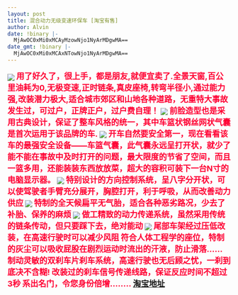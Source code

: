 ```yaml
---
layout: post
title: 混合动力无级变速环保车 [淘宝有售]
author: Alvin
date: !binary |-
  MjAwOC0xMi0xMCAyMzowNjo1NyArMDgwMA==
date_gmt: !binary |-
  MjAwOC0xMi0xMCAxNTowNjo1NyArMDgwMA==
---
```

<img src="http://www.52blackberry.com/attachments/month_0805/20080523_f0b3fee1e9e92603e786WB9bBAsumEeY.jpg" style="border: 0px solid rgb(0, 0, 0);" align="absmiddle" />
<strong><font color="#ff0033" size="4">用了好久了，很上手，都是朋友,就便宜卖了.全景天窗,百公里油耗为0,无极变速,正时链条,真皮座椅,转弯半径小,通过能力强,改装潜力极大,适合城市郊区和山地各种道路，无重特大事故发生过，可过户，正牌正户，过户费自理！</font></strong>
<strong><font color="#ff0033" size="4"><img src="http://www.52blackberry.com/attachments/month_0805/20080523_93dd5810478ce7f4f270BiAbYZaxVEdp.jpg" style="border: 0px solid rgb(0, 0, 0);" align="absmiddle" /></font></strong>
<strong><font color="#ff0033" size="4">前脸造型也是采用古典设计，保证了整车风格的统一，其中车篮状钢丝网状气囊是首次运用于该品牌的车.</font></strong>
<strong><font color="#ff0033" size="4"><img src="http://www.52blackberry.com/attachments/month_0805/20080523_3e7ea1569e6312953be9ULtI8PRY1mEu.jpg" style="border: 0px solid rgb(0, 0, 0);" align="absmiddle" /></font></strong>
<strong><font color="#ff0033" size="4">开车自然要安全第一，现在看看该车的最强安全设备&mdash;&mdash;车篮气囊，此气囊永远呈打开状，就少了能不能在事故中及时打开的问题，最大限度的节省了空间，而且一篮多用，还能装装东西放放菜，超大的容积可装下一台N寸的电脑显示器。</font></strong>
<strong><font color="#ff0033" size="4"><img src="http://www.52blackberry.com/attachments/month_0805/20080523_0fbb6d720260b12032204GoHty2BrA1l.jpg" style="border: 0px solid rgb(0, 0, 0);" align="absmiddle" /></font></strong>
<strong><font color="#ff0033" size="4">特别设计的方向控制系统，呈八字分开状，可以使驾驶者手臂充分展开，胸腔打开，利于呼吸，从而改善动力供应</font></strong>
<strong><font color="#ff0033" size="4"><img src="http://www.52blackberry.com/attachments/month_0805/20080523_b16a431c1428348c8606UOWGjSlFHpHN.jpg" style="border: 0px solid rgb(0, 0, 0);" align="absmiddle" /></font></strong>
<strong><font color="#ff0033" size="4">特制的全天候扁平无气胎，适合各种恶劣路况，少去了补胎、保养的麻烦</font></strong>
<strong><font color="#ff0033" size="4"><img src="http://www.52blackberry.com/attachments/month_0805/20080523_0a47ab4ac2ed35a44490jXXsP1cYDZ1U.jpg" style="border: 0px solid rgb(0, 0, 0);" align="absmiddle" /></font></strong>
<strong><font color="#ff0033" size="4">做工精致的动力传递系统，虽然采用传统的链条传动，但只要踩下去，绝对能动</font></strong>
<strong><font color="#ff0033" size="4"><img src="http://www.lnts.com.cn/bbs/UploadFile/2008-1/20081222025067219.jpg" style="border: 0px solid rgb(0, 0, 0);" align="absmiddle" /></font></strong>
<strong><font color="#ff0033" size="4">尾部车架经过压低改装，在高速行驶时可以减少风阻</font></strong>
<strong><font color="#ff0033" size="4"></font></strong>
<strong><font color="#ff0033" size="4"></font></strong>
<strong><font color="#ff0033" size="4">符合人体工程学的座位，特制的灰尘可以吸收屁股在剧烈运动时流出的汗液，防止滑落……</font></strong>
<strong><font color="#ff0033" size="4"></font></strong>
<strong><font color="#ff0033" size="4">制动灵敏的双刹车片刹车系统，高速行驶也无后顾之忧，一刹到底决不含糊!</font></strong>
<strong><font color="#ff0033" size="4"></font></strong>
<strong><font color="#ff0033" size="4">改装过的刹车信号传递线路，保证反应时间不超过3秒</font></strong>
<strong><font color="#ff0033" size="4"></font></strong>
<strong><font color="#ff0033" size="4">系出名门，令您身份倍增........</font></strong>
<strong></strong>
<strong><font color="#ff0033" size="4"><a target="_blank" href="http://auction1.taobao.com/auction/item_detail-0db1-7022bbc98706846c83af46465bbf6b5e.jhtml">淘宝地址</a>
</font></strong>
